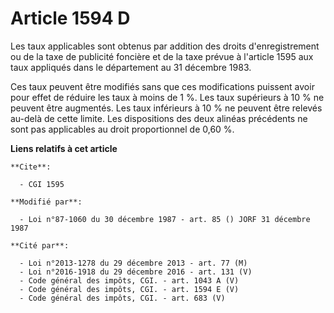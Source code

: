 # Article 1594 D

Les taux applicables sont obtenus par addition des droits d'enregistrement ou de la taxe de publicité foncière et de la taxe
prévue à l'article 1595 aux taux appliqués dans le département au 31 décembre 1983.

Ces taux peuvent être modifiés sans que ces modifications puissent avoir pour effet de réduire les taux à moins de 1 %. Les
taux supérieurs à 10 % ne peuvent être augmentés. Les taux inférieurs à 10 % ne peuvent être relevés au-delà de cette limite.
Les dispositions des deux alinéas précédents ne sont pas applicables au droit proportionnel de 0,60 %.

**Liens relatifs à cet article**

	**Cite**:

	  - CGI 1595

	**Modifié par**:

	  - Loi n°87-1060 du 30 décembre 1987 - art. 85 () JORF 31 décembre 1987

	**Cité par**:

	  - Loi n°2013-1278 du 29 décembre 2013 - art. 77 (M)
	  - Loi n°2016-1918 du 29 décembre 2016 - art. 131 (V)
	  - Code général des impôts, CGI. - art. 1043 A (V)
	  - Code général des impôts, CGI. - art. 1594 E (V)
	  - Code général des impôts, CGI. - art. 683 (V)
